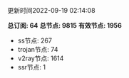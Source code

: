更新时间2022-09-19 02:14:08

**总订阅: 64**
**总节点: 9815**
**有效节点: 1956**
- ss节点: 267
- trojan节点: 74
- v2ray节点: 1614
- ssr节点: 1
